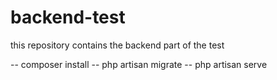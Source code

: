 # backend-test
 this repository contains the backend part of the test

 -- composer install 
 -- php artisan migrate 
 -- php artisan serve 
